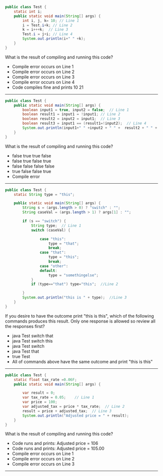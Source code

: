 ```java
public class Test {
    static int i;
    public static void main(String[] args) {
        int i, j, k= 10; // Line 1
        i = Test.i+k; // Line 2
        k = i+++k;  // Line 3
        Test.i = j+i; // Line 4
        System.out.println(i+" " +k);
    }
}
```
What is the result of compiling and running this code?

- Compile error occurs on Line 1
- Compile error occurs on Line 2
- Compile error occurs on Line 3
- Compile error occurs on Line 4
- Code compiles fine and prints 10 21
 ---

```java
public class Test {
    public static void main(String[] args) {
        boolean input1 = true, input2 = false;  // Line 1
        boolean result1 = input1 = !input1; // Line 2
        boolean result2 = input2 = input1;  // Line 3
        boolean result3 = input1 == (result1=!input2);  // Line 4
        System.out.println(input1+" " +input2 + " " +  result2 + " " + result3);
    }
}
```
What is the result of compiling and running this code?

- false true true false
- false true false true
- false false false false
- true false false true
- Compile error
 ---

```java
public class Test {
    static String type = "this";

    public static void main(String[] args) {
        String s = (args.length > 0) ? "switch" : "";
        String caseVal = (args.length > 1) ? args[1] : "";

        if (s == "switch") {
            String type;  // Line 1
            switch (caseVal) {

                case "this":
                    type = "that";
                    break;
                case "that":
                    type = "this";
                    break;
                case "other":
                default:
                    type = "somethingelse";
            }
            if (type=="that") type="this";  //Line 2

        }
        System.out.println("this is " + type);  //Line 3
    }
}
```
If you desire to have the outcome print "this is this", which of the following commands produces this result. Only one response is allowed so review all the responses first?

- java Test switch that
- java Test switch this
- java Test switch
- java Test that
- true Test
- All of commands above have the same outcome and print "this is this"
 ---

```java
public class Test {
    static float tax_rate =0.06F;
    public static void main(String[] args) {

        var result = 0;
        var tax_rate = 0.05;    // Line 1
        var price = 100;
        var adjusted_tax = price * tax_rate;  // Line 2
        result = price + adjusted_tax;  // Line 3
        System.out.println("Adjusted price = " + result);
    }
}
```
What is the result of compiling and running this code?

- Code runs and prints: Adjusted price = 106
- Code runs and prints: Adjusted price = 105.00
- Compile error occurs on Line 1
- Compile error occurs on Line 2
- Compile error occurs on Line 3
---